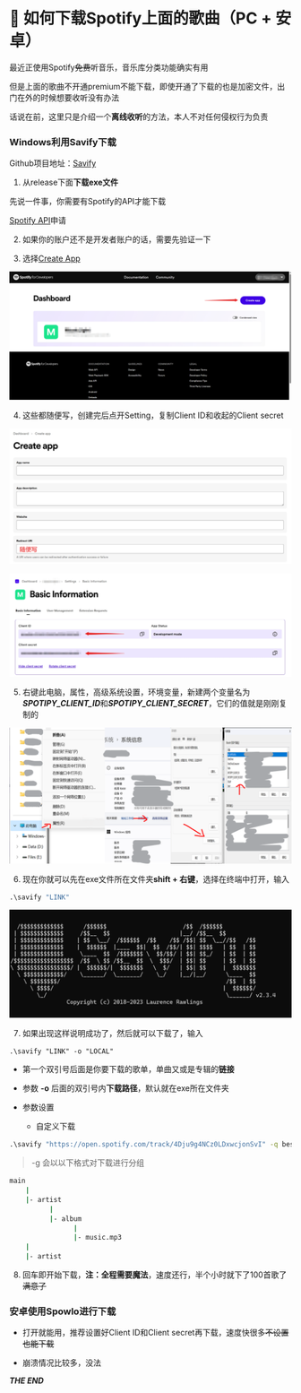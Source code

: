 # 🎼 如何下载Spotify上面的歌曲（PC + 安卓）

最近正使用Spotify~~免费~~听音乐，音乐库分类功能确实有用

但是上面的歌曲不开通premium不能下载，即使开通了下载的也是加密文件，出门在外的时候想要收听没有办法

话说在前，这里只是介绍一个**离线收听**的方法，本人不对任何侵权行为负责

### Windows利用Savify下载

Github项目地址：[Savify](https://github.com/LaurenceRawlings/savify)

  1. 从release下面**下载exe文件**

先说一件事，你需要有Spotify的API才能下载

[Spotify API](https://developer.spotify.com/dashboard)申请

  2. 如果你的账户还不是开发者账户的话，需要先验证一下

  3. 选择[Create App](https://developer.spotify.com/dashboard/create)

  [![photo1](https://github.com/DrLightko/DrLightko/blob/main/images/photo1.png)](https://github.com/DrLightko/DrLightko/blob/main/images/photo1.png)

  4. 这些都随便写，创建完后点开Setting，复制Client ID和收起的Client secret

[![photo2](https://github.com/DrLightko/DrLightko/blob/main/images/photo2.png)](https://github.com/DrLightko/DrLightko/blob/main/images/photo2.png)

[![photo3](https://github.com/DrLightko/DrLightko/blob/main/images/photo3.png)](https://github.com/DrLightko/DrLightko/blob/main/images/photo3.png)

  5. 右键此电脑，属性，高级系统设置，环境变量，新建两个变量名为***SPOTIPY_CLIENT_ID***和***SPOTIPY_CLIENT_SECRET***，它们的值就是刚刚复制的

[![photo3](https://github.com/DrLightko/DrLightko/blob/main/images/photo4.png)](https://github.com/DrLightko/DrLightko/blob/main/images/photo4.png)

  6. 现在你就可以先在exe文件所在文件夹**shift + 右键**，选择在终端中打开，输入
```cmd
.\savify "LINK"
```

[![photo5](https://github.com/DrLightko/DrLightko/blob/main/images/photo5.png)](https://github.com/DrLightko/DrLightko/blob/main/images/photo5.png)

  7. 如果出现这样说明成功了，然后就可以下载了，输入
```
.\savify "LINK" -o "LOCAL"
```

* 第一个双引号后面是你要下载的歌单，单曲又或是专辑的**链接**  

* 参数 **-o** 后面的双引号内**下载路径**，默认就在exe所在文件夹

* 参数设置

    * 自定义下载

```cmd
.\savify "https://open.spotify.com/track/4Dju9g4NCz0LDxwcjonSvI" -q best -f mp3 -o "/path/to/downloads" -g "%artist%/%album%"
```
> -g 会以以下格式对下载进行分组

```cmd
main
    |
    |- artist
          |
          |- album
                |
                |- music.mp3
    |
    |- artist
```
  8. 回车即开始下载，**注：全程需要魔法**，速度还行，半个小时就下了100首歌了~~满意了~~

### 安卓使用Spowlo进行下载

* 打开就能用，推荐设置好Client ID和Client secret再下载，速度快很多~~不设置也能下载~~

* 崩溃情况比较多，没法

***THE END***
